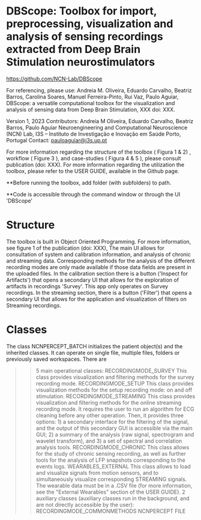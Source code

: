 # DBScope: Toolbox for import, preprocessing, visualization and analysis of sensing recordings extracted from Deep Brain Stimulation neurostimulators

https://github.com/NCN-Lab/DBScope

For referencing, please use: Andreia M. Oliveira, Eduardo Carvalho, Beatriz Barros, Carolina Soares, Manuel Ferreira-Pinto, Rui Vaz, Paulo Aguiar, DBScope: a versatile computational toolbox for the visualization and analysis of sensing data from Deep Brain Stimulation, XXX doi: XXX.

Version 1, 2023
Contributors: Andreia M Oliveira, Eduardo Carvalho, Beatriz Barros, Paulo Aguiar
Neuroengineering and Computational Neuroscience (NCN) Lab,
I3S – Instituto de Investigação e Inovação em Saúde
Porto, Portugal 
Contact: pauloaguiar@i3s.up.pt

For more information regarding the structure of the toolbox ( Figura 1 & 2) , workflow ( Figure 3 ), and case-studies ( Figura 4 & 5 ), please consult publication (doi: XXX).
For more information regarding the utilization the toolbox, please refer to the USER GUIDE, available in the Github page.

**Before running the toolbox, add folder (with subfolders) to path.

**Code is accessible through the command window or through the UI 'DBScope'

# Structure
The toolbox is built in Object Oriented Programming.  For more information, see figure 1 of the publication (doi: XXX),
The main UI allows for consultation of system and calibration information, and analysis of chronic and streaming data. Corresponding methods for the analysis of the different recording modes are only made available if those 
data fields are present in the uploaded files.
In the calibration section there is a button ('Inspect for Artifacts') that opens a secondary UI that allows for the exploration of artifacts in recordings 'Survey'. This app only operates on Survey recordings.
In the streaming section, there is a button ('Filter') that opens a secondary UI that allows for the application and visualization of filters on Streaming recordings. 

 # Classes
The class NCNPERCEPT_BATCH initializes the patient object(s) and the inherited classes. It can operate on single file, multiple files, folders or previously saved workspaces.
There are  
>> 5 main operational classes:
 RECORDINGMODE_SURVEY
 This class provides visualization and filtering methods for the survey recording mode.
 RECORDINGMODE_SETUP
 This class provides visualization methods for the setup recording mode: on and off stimulation.
 RECORDINGMODE_STREAMING
 This class provides visualization and filtering methods for the online streaming recording mode. It requires the user to run an algorithm for ECG cleaning before any other operation. Then, it provides three options: 1) a secondary interface for the filtering of the signal, and the output of this secondary GUI is accessible via the main GUI; 2) a summary of the analysis (raw signal, spectrogram and wavelet transform), and 3) a set of spectral and correlation analysis tools.
 RECORDINGMODE_CHRONIC
 This class allows for the study of chronic sensing recording, as well as further tools for the analysis of LFP snapshots corresponding to the events logs.
 WEARABLES_EXTERNAL
 This class allows to load and visualize signals from motion sensors, and to simultaneously visualize corresponding STREAMING signals.
 The wearable data must be in a .CSV file (for more information, see the "External Wearables" section of the USER GUIDE).
 >>  2 auxiliary classes (auxiliary classes run in the background, and are not directly accessible by the user):
RECORDINGMODE_COMMONMETHODS
NCNPERCEPT FILE
